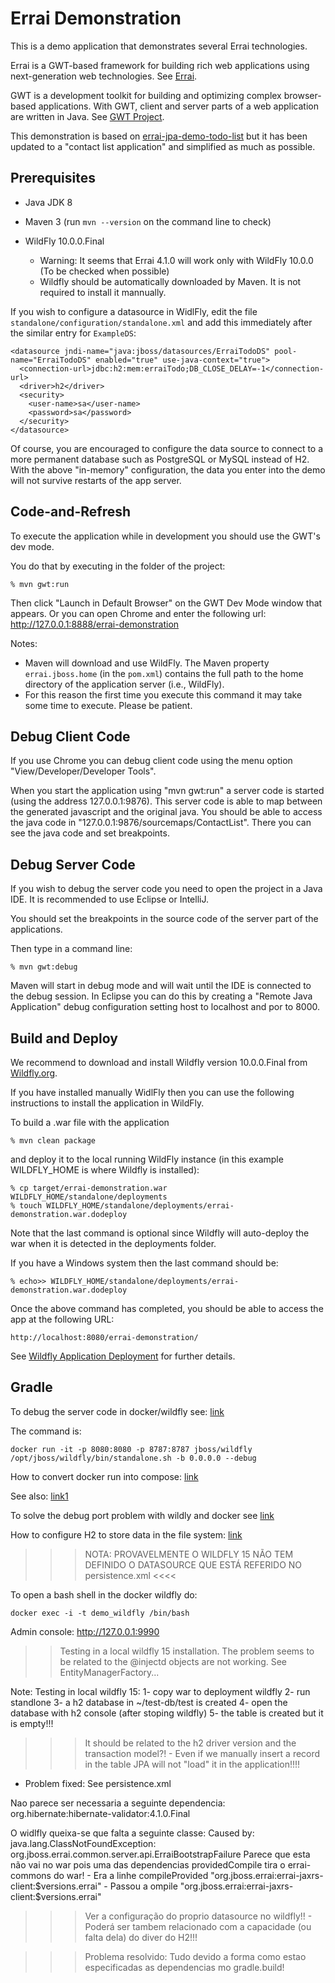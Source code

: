 Errai Demonstration
===================

This is a demo application that demonstrates several Errai technologies.

Errai is a GWT-based framework for building rich web applications using next-generation web technologies. See [Errai](http://erraiframework.org).

GWT is a development toolkit for building and optimizing complex browser-based applications. With GWT, client and server parts of a web application are written in Java. 
See [GWT Project](http://www.gwtproject.org). 

This demonstration is based on [errai-jpa-demo-todo-list](https://github.com/errai/errai/tree/master/errai-demos/errai-jpa-demo-todo-list) 
but it has been updated to a "contact list application" and simplified as much as possible. 

Prerequisites
-------------

 * Java JDK 8
 * Maven 3 (run `mvn --version` on the command line to check)
   
 * WildFly 10.0.0.Final 
   * Warning: It seems that Errai 4.1.0 will work only with WildFly 10.0.0 (To be checked 
     when possible)
   * Wildfly should be automatically downloaded by Maven. It is not required to install 
     it mannually.

If you wish to configure a datasource in WidlFly, edit the file `standalone/configuration/standalone.xml`
and add this immediately after the similar entry for `ExampleDS`:

    <datasource jndi-name="java:jboss/datasources/ErraiTodoDS" pool-name="ErraiTodoDS" enabled="true" use-java-context="true">
      <connection-url>jdbc:h2:mem:erraiTodo;DB_CLOSE_DELAY=-1</connection-url>
      <driver>h2</driver>
      <security>
        <user-name>sa</user-name>
        <password>sa</password>
      </security>
    </datasource>

Of course, you are encouraged to configure the data source to connect to a more permanent database
such as PostgreSQL or MySQL instead of H2. With the above "in-memory" configuration, the data you
enter into the demo will not survive restarts of the app server.

Code-and-Refresh
----------------

To execute the application while in development you should use the GWT's dev mode.

You do that by executing in the folder of the project:

    % mvn gwt:run

Then click "Launch in Default Browser" on the GWT Dev Mode window that appears. Or 
you can open Chrome and enter the following url: http://127.0.0.1:8888/errai-demonstration

Notes: 
- Maven will download and use WildFly. The Maven property `errai.jboss.home` (in the `pom.xml`) 
contains the full path to the home directory of the application server (i.e., WildFly). 
- For this reason the first time you execute this command it may take some time to 
  execute. Please be patient.

Debug Client Code
-----------------

If you use Chrome you can debug client code using the menu option "View/Developer/Developer Tools". 

When you start the application using "mvn gwt:run" a server code is started (using 
the address 127.0.0.1:9876). This server code is able to map between the generated javascript and 
the original java. You should be able to access the java code in "127.0.0.1:9876/sourcemaps/ContactList". 
There you can see the java code and set breakpoints. 

Debug Server Code
-----------------

If you wish to debug the server code you need to open the project in a Java IDE. It 
is recommended to use Eclipse or IntelliJ.

You should set the breakpoints in the source code of the server part of the applications.

Then type in a command line:

    % mvn gwt:debug

Maven will start in debug mode and will wait until the IDE is connected to the debug 
session. In Eclipse you can do this by creating a "Remote Java Application" debug configuration setting host 
to localhost and por to 8000.

Build and Deploy
----------------

We recommend to download and install Wildfly version 10.0.0.Final from [Wildfly.org](http://wildfly.org/downloads/).

If you have installed manually WidlFly then you can use the following instructions 
to install the application in WildFly.

To build a .war file with the application

    % mvn clean package 

and deploy it to the local running WildFly instance (in this example WILDFLY_HOME is 
where Wildfly is installed):

    % cp target/errai-demonstration.war WILDFLY_HOME/standalone/deployments
    % touch WILDFLY_HOME/standalone/deployments/errai-demonstration.war.dodeploy

Note that the last command is optional since Wildfly will auto-deploy the war when 
it is detected in the deployments folder. 

If you have a Windows system then the last command should be:

    % echo>> WILDFLY_HOME/standalone/deployments/errai-demonstration.war.dodeploy

Once the above command has completed, you should be able to access the app at the following URL:

    http://localhost:8080/errai-demonstration/

See [Wildfly Application Deployment](https://docs.jboss.org/author/display/WFLY10/Application+deployment) for further 
details.

Gradle
------

To debug the server code in docker/wildfly see: [link](https://stackoverflow.com/questions/46082411/debugging-a-wildfly-application-on-docker-through-eclipse)

The command is:

    docker run -it -p 8080:8080 -p 8787:8787 jboss/wildfly /opt/jboss/wildfly/bin/standalone.sh -b 0.0.0.0 --debug

How to convert docker run into compose: [link](https://stackoverflow.com/questions/49984686/convert-a-docker-run-command-into-a-docker-compose)

See also: [link1](http://docs.wildfly.org/14/Developer_Guide.html#JPA_Reference_Guide)

To solve the debug port problem with wildly and docker see [link](https://stackoverflow.com/questions/53198798/remote-debugging-no-connection-to-wildfly-14-on-openjdk-11-at-port-8787)

How to configure H2 to store data in the file system: [link](https://stackoverflow.com/questions/9461770/where-does-h2s-embedded-databases-store-the-data)

>>> NOTA: PROVAVELMENTE O WILDFLY 15 NÃO TEM DEFINIDO O DATASOURCE QUE ESTÁ REFERIDO NO 
persistence.xml <<<<

To open a bash shell in the docker wildfly do:

    docker exec -i -t demo_wildfly /bin/bash

Admin console: http://127.0.0.1:9990

>> Testing in a local wildfly 15 installation. The problem seems to be related to the 
@injectd objects are not working. See EntityManagerFactory...

Note:
Testing in local wildfly 15:
1- copy war to deployment wildfly
2- run standlone
3- a h2 database in ~/test-db/test is created
4- open the database with h2 console (after stoping wildfly)
5- the table is created but it is empty!!!

>>> It should be related to the h2 driver version and the transaction model?!
    - Even if we manually insert a record in the table JPA will not "load" it in the application!!!!
- Problem fixed: See persistence.xml

>>>

Nao parece ser necessaria a seguinte dependencia: org.hibernate:hibernate-validator:4.1.0.Final

O widlfly queixa-se que falta a seguinte classe: Caused by: java.lang.ClassNotFoundException: org.jboss.errai.common.server.api.ErraiBootstrapFailure
Parece que esta não vai no war pois uma das dependencias providedCompile tira o errai-commons do war!
    - Era a linhe compileProvided "org.jboss.errai:errai-jaxrs-client:$versions.errai"
      - Passou a ompile "org.jboss.errai:errai-jaxrs-client:$versions.errai"

>>> Ver a configuração do proprio datasource no wildfly!!
    - Poderá ser tambem relacionado com a capacidade (ou falta dela) do diver do H2!!!

>>> Problema resolvido: Tudo devido a forma como estao especificadas as dependencias mo 
gradle.build!





